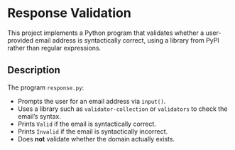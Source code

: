 # Response Validation

This project implements a Python program that validates whether a user-provided email address is syntactically correct, using a library from PyPI rather than regular expressions.

## Description

The program `response.py`:

- Prompts the user for an email address via `input()`.
- Uses a library such as `validator-collection` or `validators` to check the email’s syntax.
- Prints `Valid` if the email is syntactically correct.
- Prints `Invalid` if the email is syntactically incorrect.
- Does **not** validate whether the domain actually exists.

